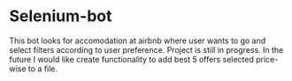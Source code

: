 # Selenium-bot
This bot looks for accomodation at airbnb where user wants to go and select filters according to user preference. Project is still in progress. In the future I would like create functionality to add best 5 offers selected price-wise to a file. 
